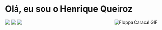 # Olá, eu sou o Henrique Queiroz
 
<div> 
  <a href="https://www.instagram.com/juniorbenz777/" target="_blank"><img src="https://img.shields.io/badge/-Instagram-%23E4405F?style=for-the-badge&logo=instagram&logoColor=white" target="_blank"></a>
  <a href = "mailto:henriquequeiroz.ads@hotmail.com"><img src="https://img.shields.io/badge/Microsoft_Outlook-0078D4?style=for-the-badge&logo=microsoft-outlook&logoColor=white" target="_blank"></a>
  <a href="https://www.linkedin.com/in/henriquequeirozads/" target="_blank"><img src="https://img.shields.io/badge/-LinkedIn-%230077B5?style=for-the-badge&logo=linkedin&logoColor=white" target="_blank"></a> 
  <img align="right" alt="Floppa Caracal GIF" src= "https://tenor.com/pt-BR/view/floppa-caracal-angry-gif-23221668" >
  
</div>


